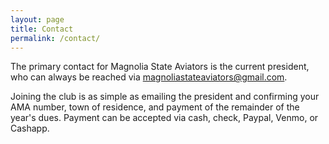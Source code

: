 ```yaml
---
layout: page
title: Contact
permalink: /contact/
---
```

The primary contact for Magnolia State Aviators is the current president, who can always be reached via <magnoliastateaviators@gmail.com>.

Joining the club is as simple as emailing the president and confirming your AMA number, town of residence, and payment of the remainder of the year's dues.
Payment can be accepted via cash, check, Paypal, Venmo, or Cashapp.